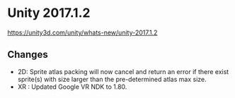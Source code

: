 # Unity 2017.1.2
https://unity3d.com/unity/whats-new/unity-2017.1.2

## Changes

<ul>
<li>2D: Sprite atlas packing will now cancel and return an error if there exist sprite(s) with size larger than the pre-determined atlas max size.</li>
<li>XR : Updated Google VR NDK to 1.80.</li>
</ul>
